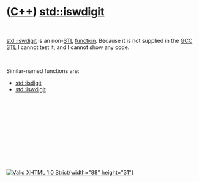 



 

 

 

 

 

([C++](Cpp.htm)) [std::iswdigit](CppIswdigit.htm)
=================================================

 

[std::iswdigit](CppIswdigit.htm) is an non-[STL](CppStl.htm)
[function](CppFunction.htm). Because it is not supplied in the
[GCC](CppGcc.htm) [STL](CppStl.htm) I cannot test it, and I cannot show
any code.

 

Similar-named functions are:

-   [std::isdigit](CppIsdigit.htm)
-   [std::iswdigit](CppIswdigit.htm)

 

 

 

 

 





 

[![Valid XHTML 1.0 Strict](valid-xhtml10.png){width="88"
height="31"}](http://validator.w3.org/check?uri=referer)
